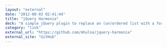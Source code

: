 ```yaml
---
layout: "external"
date: "2012-08-03 02:41:44"
title: "jQuery Harmonia"
deck: "A simple jQuery plugin to replace an (un)ordered list with a form select"
category: "link"
external_url: "https://github.com/mhulse/jquery-harmonia"
external_site: "GitHub"
---
```

